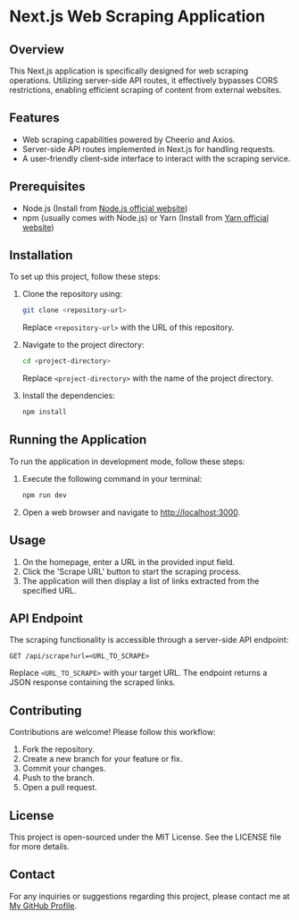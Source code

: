 
# Next.js Web Scraping Application

## Overview
This Next.js application is specifically designed for web scraping operations. Utilizing server-side API routes, it effectively bypasses CORS restrictions, enabling efficient scraping of content from external websites.

## Features
- Web scraping capabilities powered by Cheerio and Axios.
- Server-side API routes implemented in Next.js for handling requests.
- A user-friendly client-side interface to interact with the scraping service.

## Prerequisites
- Node.js (Install from [Node.js official website](https://nodejs.org/))
- npm (usually comes with Node.js) or Yarn (Install from [Yarn official website](https://yarnpkg.com/))

## Installation
To set up this project, follow these steps:
1. Clone the repository using:
   ```bash
   git clone <repository-url>
   ```
   Replace `<repository-url>` with the URL of this repository.

2. Navigate to the project directory:
   ```bash
   cd <project-directory>
   ```
   Replace `<project-directory>` with the name of the project directory.

3. Install the dependencies:
   ```bash
   npm install
   ```

## Running the Application
To run the application in development mode, follow these steps:
1. Execute the following command in your terminal:
   ```bash
   npm run dev
   ```
2. Open a web browser and navigate to [http://localhost:3000](http://localhost:3000).

## Usage
1. On the homepage, enter a URL in the provided input field.
2. Click the 'Scrape URL' button to start the scraping process.
3. The application will then display a list of links extracted from the specified URL.

## API Endpoint
The scraping functionality is accessible through a server-side API endpoint:
```
GET /api/scrape?url=<URL_TO_SCRAPE>
```
Replace `<URL_TO_SCRAPE>` with your target URL. The endpoint returns a JSON response containing the scraped links.

## Contributing
Contributions are welcome! Please follow this workflow:
1. Fork the repository.
2. Create a new branch for your feature or fix.
3. Commit your changes.
4. Push to the branch.
5. Open a pull request.

## License
This project is open-sourced under the MIT License. See the LICENSE file for more details.

## Contact
 For any inquiries or suggestions regarding this project, please contact me at [My GitHub Profile](https://github.com/tesfai80).

